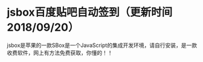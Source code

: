 # jsbox百度贴吧自动签到（更新时间2018/09/20）
jsbox是苹果的一款SBox是一个JavaScript的集成开发环境，请自行安装，是一款收费软件，网上有方法免费获取，你懂的！！


